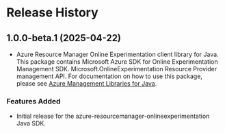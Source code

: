 # Release History

## 1.0.0-beta.1 (2025-04-22)

- Azure Resource Manager Online Experimentation client library for Java. This package contains Microsoft Azure SDK for Online Experimentation Management SDK. Microsoft.OnlineExperimentation Resource Provider management API. For documentation on how to use this package, please see [Azure Management Libraries for Java](https://aka.ms/azsdk/java/mgmt).
### Features Added

- Initial release for the azure-resourcemanager-onlineexperimentation Java SDK.
